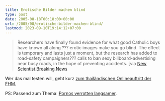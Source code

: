 ```yaml
---
title: Erotische Bilder machen blind
type: post
date: 2005-08-18T00:18:00+00:00
url: /2005/08/erotische-bilder-machen-blind/
lastmod: 2023-09-10T19:14:12+07:00
---
```





> Researchers have finally found evidence for what good Catholic boys have known all along ??? erotic images make you go blind. The effect is temporary and lasts just a moment, but the research has added to road-safety campaigners??? calls to ban sexy billboard-advertising near busy roads, in the hope of preventing accidents. [via [New Scientist Breaking News][1]

Wer das mal testen will, geht kurz [zum thailändischen Onlineauftritt der FHM][2].

PS: Passend zum Thema: [Pornos verrotten langsamer][3].

 [1]: http://www.newscientist.com/article.ns?id=dn7845&feedId=online-news_rss20
 [2]: http://www.fhmth.com/index.html
 [3]: http://www.boingboing.net/2005/08/17/pornos_rot_slower_th.html
